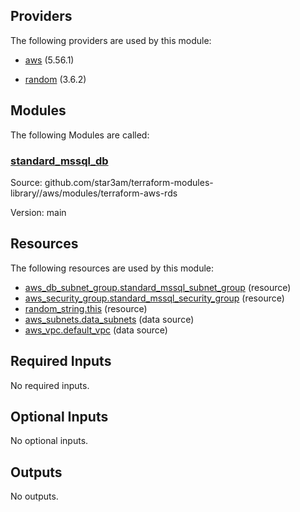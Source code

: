 ## Providers

The following providers are used by this module:

- <a name="provider_aws"></a> [aws](#provider_aws) (5.56.1)

- <a name="provider_random"></a> [random](#provider_random) (3.6.2)

## Modules

The following Modules are called:

### <a name="module_standard_mssql_db"></a> [standard_mssql_db](#module_standard_mssql_db)

Source: github.com/star3am/terraform-modules-library//aws/modules/terraform-aws-rds

Version: main

## Resources

The following resources are used by this module:

- [aws_db_subnet_group.standard_mssql_subnet_group](https://registry.terraform.io/providers/hashicorp/aws/latest/docs/resources/db_subnet_group) (resource)
- [aws_security_group.standard_mssql_security_group](https://registry.terraform.io/providers/hashicorp/aws/latest/docs/resources/security_group) (resource)
- [random_string.this](https://registry.terraform.io/providers/hashicorp/random/latest/docs/resources/string) (resource)
- [aws_subnets.data_subnets](https://registry.terraform.io/providers/hashicorp/aws/latest/docs/data-sources/subnets) (data source)
- [aws_vpc.default_vpc](https://registry.terraform.io/providers/hashicorp/aws/latest/docs/data-sources/vpc) (data source)

## Required Inputs

No required inputs.

## Optional Inputs

No optional inputs.

## Outputs

No outputs.
